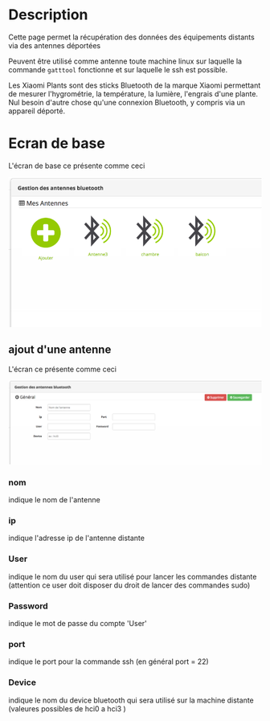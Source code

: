 # Description

Cette page permet la récupération des données des équipements distants via des antennes déportées 

Peuvent être utilisé comme antenne toute machine linux sur laquelle la commande `gatttool` fonctionne et sur laquelle le ssh est possible.

Les Xiaomi Plants sont des sticks Bluetooth de la marque Xiaomi permettant de mesurer l'hygrométrie, la température, la lumière, l'engrais d'une plante. Nul besoin d'autre chose qu'une connexion Bluetooth, y compris via un appareil déporté.


# Ecran de base

L'écran de base ce présente comme ceci

![remote1](../images/MiFlora_remote1.png)




## ajout d'une antenne


L'écran ce présente comme ceci

![add](../images/MiFlora_remote2.png)



### nom
indique le nom de l'antenne

### ip
indique l'adresse ip de l'antenne distante 

### User
indique le nom du user qui sera utilisé pour lancer les commandes distante (attention ce user doit disposer du droit de lancer des commandes sudo)

### Password
indique le mot de passe du compte 'User'

### port
indique le port pour la commande ssh (en général port = 22)

### Device
indique le nom du device bluetooth qui sera utilisé sur la machine distante 
(valeures possibles de hci0 a hci3 )

